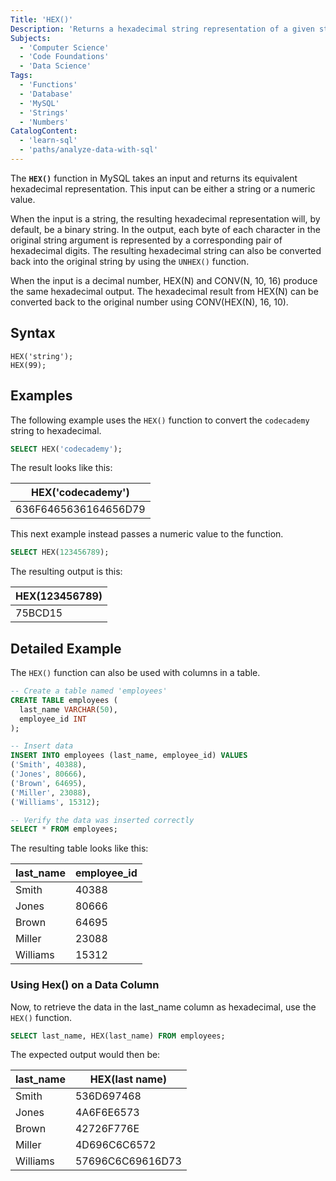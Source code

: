 ```yaml
---
Title: 'HEX()'
Description: 'Returns a hexadecimal string representation of a given string or numeric argument.'
Subjects:
  - 'Computer Science'
  - 'Code Foundations'
  - 'Data Science'
Tags:
  - 'Functions'
  - 'Database'
  - 'MySQL'
  - 'Strings'
  - 'Numbers'
CatalogContent:
  - 'learn-sql'
  - 'paths/analyze-data-with-sql'
---
```


The **`HEX()`** function in MySQL takes an input and returns its equivalent hexadecimal representation. This input can be either a string or a numeric value.

When the input is a string, the resulting hexadecimal representation will, by default, be a binary string. In the output, each byte of each character in the original string argument is represented by a corresponding pair of hexadecimal digits. The resulting hexadecimal string can also be converted back into the original string by using the `UNHEX()` function.

When the input is a decimal number, HEX(N) and CONV(N, 10, 16) produce the same hexadecimal output. The hexadecimal result from HEX(N) can be converted back to the original number using CONV(HEX(N), 16, 10).

## Syntax

```pseudo
HEX('string');
HEX(99);
```

## Examples

The following example uses the `HEX()` function to convert the `codecademy` string to hexadecimal.

```sql
SELECT HEX('codecademy');
```

The result looks like this:

| HEX('codecademy')   |
| ------------------- |
| 636F6465636164656D79 |

This next example instead passes a numeric value to the function.

```sql
SELECT HEX(123456789);
```

The resulting output is this:

| HEX(123456789) |
| -------------- |
| 75BCD15        |

## Detailed Example

The `HEX()` function can also be used with columns in a table.

```sql
-- Create a table named 'employees'
CREATE TABLE employees (
  last_name VARCHAR(50),
  employee_id INT
);

-- Insert data
INSERT INTO employees (last_name, employee_id) VALUES
('Smith', 40388),
('Jones', 80666),
('Brown', 64695),
('Miller', 23088),
('Williams', 15312);

-- Verify the data was inserted correctly
SELECT * FROM employees;
```

The resulting table looks like this:

| last_name | employee_id |
| --------- | ----------- |
| Smith     | 40388       |
| Jones     | 80666       |
| Brown     | 64695       |
| Miller    | 23088       |
| Williams  | 15312       |

### Using Hex() on a Data Column

Now, to retrieve the data in the last_name column as hexadecimal, use the `HEX()` function.

```sql
SELECT last_name, HEX(last_name) FROM employees;
```

The expected output would then be:

| last_name | HEX(last name)   |
| --------- | ---------------- |
| Smith     | 536D697468       |
| Jones     | 4A6F6E6573       |
| Brown     | 42726F776E       |
| Miller    | 4D696C6C6572     |
| Williams  | 57696C6C69616D73 |
